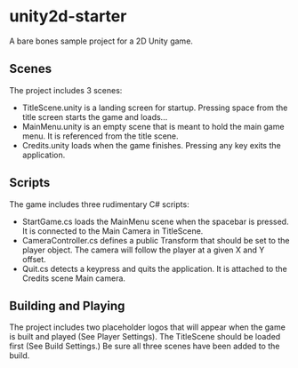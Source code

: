 # unity2d-starter

A bare bones sample project for a 2D Unity game.

## Scenes

The project includes 3 scenes:
- TitleScene.unity is a landing screen for startup. Pressing space from the title screen starts the game and loads... 
- MainMenu.unity is an empty scene that is meant to hold the main game menu. It is referenced from the title scene.
- Credits.unity loads when the game finishes. Pressing any key exits the application.

## Scripts

The game includes three rudimentary C# scripts:
- StartGame.cs loads the MainMenu scene when the spacebar is pressed. It is connected to the Main Camera in TitleScene.
- CameraController.cs defines a public Transform that should be set to the player object. The camera will follow the player at a given X and Y offset.
- Quit.cs detects a keypress and quits the application. It is attached to the Credits scene Main camera.

## Building and Playing

The project includes two placeholder logos that will appear when the game is built and played (See Player Settings). The TitleScene should be loaded first (See Build Settings.) Be sure all three scenes have been added to the build.
